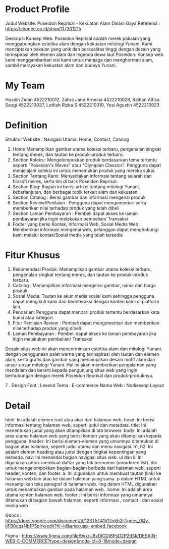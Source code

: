 # Product Profile

Judul Website:
Poseidon Reprisal - Kekuatan Alam Dalam Gaya
Referensi :  https://shopee.co.id/shop/117301215
 
Deskripsi Konsep Web:
Poseidon Reprisal adalah merek pakaian yang menggabungkan estetika alam dengan kekuatan mitologi Yunani. Kami menciptakan pakaian yang unik dan berkualitas tinggi dengan desain yang terinspirasi oleh elemen alam dan legenda dewa laut Poseidon. Konsep web kami menggambarkan visi kami untuk menjaga dan menghormati alam, sambil merayakan kekuatan alam dan budaya Yunani.

# My Team
Husein Zidan          	4522210012, 
Zahra Jane Arnecia 	4522210028, 
Raihan Alfisa Saugi	4522210037, 
Lutfiah Rizka S       	4522210019, 
Yesi Agustin           	4522210023

# Definition
 Struktur Website : 
Navigasi Utama: Home, Contact, Catalog
1. Home Menampilkan gambar utama koleksi terbaru, pengenalan singkat tentang merek, dan tautan ke produk-produk terbaru.
2. Section Koleksi: Mengelompokkan produk berdasarkan tema tertentu seperti "Poseidon's Waves" atau "Olympian Classics". Pengguna dapat menjelajahi koleksi ini untuk menemukan produk yang mereka sukai.
3. Section Tentang Kami: Menyediakan informasi tentang sejarah dan filosofi merek, serta tim di balik Poseidon Reprisal.
4. Section Blog: Bagian ini berisi artikel tentang mitologi Yunani, keberlanjutan, dan berbagai topik terkait alam dan kekuatan.
5. Section  Catalog : Berisi gambar dan informasi mengenai produk 
6. Section Review/Penilaian : Pengguna dapat mengomentari serta memberikan nilai terhadap produk yang telah dibeli
7. Section Laman Pembayaran : Pembeli dapat akses ke laman pembayaran jika ingin melakukan pembelian/ Transaksi
8. Footer yang berisi Kontak, Informasi Web, Sosial Media Web : Memberikan informasi mengenai web, pelanggan dapat  menghubungi kami melalui kontak/Sosial media yang telah tersedia 

# Fitur Khusus
1. Rekomendasi Produk: Menampilkan gambar utama koleksi terbaru, pengenalan singkat tentang merek, dan tautan ke produk-produk terbaru.
2. Catalog : Menampilkan informasi mengenai gambar, nama dan harga produk
3. Sosial Media: Tautan ke akun media sosial kami sehingga pengguna dapat mengikuti kami dan berinteraksi dengan konten kami di platform lain.
4.  Pencarian: Pengguna dapat mencari produk tertentu berdasarkan kata kunci atau kategori.
5. Fitur Penilaian Review : Pembeli dapat mengomentari dan memberikan nilai terhadap produk yang dibeli.
6. Laman Pembayaran : Pembeli dapat akses ke laman pembayaran jika ingin melakukan pembelian/ Transaksi
 
Desain situs web ini akan mencerminkan estetika alam dan mitologi Yunani, dengan penggunaan palet warna yang terinspirasi oleh lautan dan elemen alam, serta grafis dan gambar yang menampilkan desain motif alam dan unsur-unsur mitologi Yunani. Hal ini akan memberikan pengalaman yang mendalam dan berarti kepada pengunjung situs web yang ingin berhubungan dengan merek Poseidon Reprisal dan produk-produknya.
 
7 . Design
Font :  Lexend
Tema : E-commerce
Nama Web :  Nodiessop
Layout

# Detail
html: Ini adalah elemen root atau akar dari halaman web.
head: Ini berisi informasi tentang halaman web, seperti judul dan metadata.
title: Ini menentukan judul yang akan ditampilkan di tab browser.
body: Ini adalah area utama halaman web yang berisi konten yang akan ditampilkan kepada pengguna.
header: Ini berisi elemen-elemen yang umumnya ditemukan di bagian atas halaman, seperti judul utama dan menu navigasi.
h1, h2: Ini adalah elemen heading atau judul dengan tingkat kepentingan yang berbeda.
nav: Ini menandai bagian navigasi situs web.
ul dan li: Ini digunakan untuk membuat daftar yang tak bernomor (unordered list).
div untuk mengelompokkan bagian-bagian berbeda dari halaman web, seperti header, konten, dan footer.
a: Ini digunakan untuk membuat tautan (link) ke halaman web lain atau ke dalam halaman yang sama.
p dalam HTML untuk menampilkan teks paragraf di halaman web.
img dalam HTML digunakan untuk menampilkan gambar pada halaman web.
.home: Ini adalah area utama konten halaman web.
footer : Ini berisi informasi yang umumnya ditemukan di bagian bawah halaman, seperti informasi , contact . dan sosial media web



Gdocs : https://docs.google.com/document/d/123T5T41V1Tvkh2jtTnnes_0Qv-IjFB0uqzNb1PSpIrk/edit?hl=id&amp;usp=embed_facebook

Figma : https://www.figma.com/file/9vxrU6vDlCDt8PsD2P2dSk/DESAIN-WEB-E-COMMERCE?type=design&node-id=0-1&mode=design

